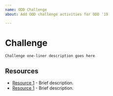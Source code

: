 ```yaml
---
name: ODD Challenge
about: Add ODD challenge activities for ODD '19

---
```


# Challenge
`Challenge one-liner description goes here`

## Resources
+ [Resource 1](http://google.com) - Brief description.
+ [Resource 1](http://google.com) - Brief description.
